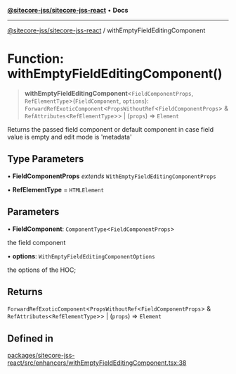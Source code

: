[**@sitecore-jss/sitecore-jss-react**](../README.md) • **Docs**

***

[@sitecore-jss/sitecore-jss-react](../README.md) / withEmptyFieldEditingComponent

# Function: withEmptyFieldEditingComponent()

> **withEmptyFieldEditingComponent**\<`FieldComponentProps`, `RefElementType`\>(`FieldComponent`, `options`): `ForwardRefExoticComponent`\<`PropsWithoutRef`\<`FieldComponentProps`\> & `RefAttributes`\<`RefElementType`\>\> \| (`props`) => `Element`

Returns the passed field component or default component in case field value is empty and edit mode is 'metadata'

## Type Parameters

• **FieldComponentProps** *extends* `WithEmptyFieldEditingComponentProps`

• **RefElementType** = `HTMLElement`

## Parameters

• **FieldComponent**: `ComponentType`\<`FieldComponentProps`\>

the field component

• **options**: `WithEmptyFieldEditingComponentOptions`

the options of the HOC;

## Returns

`ForwardRefExoticComponent`\<`PropsWithoutRef`\<`FieldComponentProps`\> & `RefAttributes`\<`RefElementType`\>\> \| (`props`) => `Element`

## Defined in

[packages/sitecore-jss-react/src/enhancers/withEmptyFieldEditingComponent.tsx:38](https://github.com/Sitecore/jss/blob/afae5c8a8729af8f6d283032473cffb7fb5b43e6/packages/sitecore-jss-react/src/enhancers/withEmptyFieldEditingComponent.tsx#L38)
